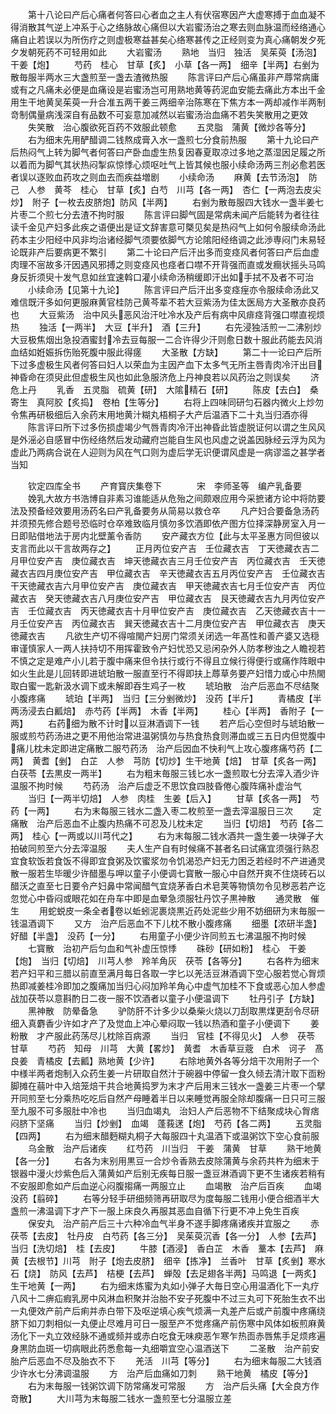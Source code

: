 <!-- { "loadSidebar": true } -->
　　第十八论曰产后心痛者何答曰心者血之主人有伏宿寒因产大虚寒搏于血血凝不得消散其气逆上冲系于心之络脉故心痛但以大岩蜜汤治之寒去则血脉温而经络通心痛自止若误以为所伤疗之则虚极寒益甚矣心络寒甚传之正经则变为真心痛朝发夕死夕发朝死药不可轻用如此
　　大岩蜜汤
　　熟地　当归　独活　吴茱萸【汤泡】　干姜【炮】
　　芍药　桂心　甘草【炙】　小草【各一两】　细辛【半两】右剉为散毎服半两水三大盏煎至一盏去渣微热服
　　陈言评曰产后心痛虽非产蓐常病庸或有之凡痛未必便是血痛设是岩蜜汤岂可用熟地黄等药泥血安能去痛此方本出千金用生干地黄吴茱萸一升合准五两干姜三两细辛治陈寒在下焦方本一两却减作半两制竒制偶量病浅深自有品数不可妄意加减然以岩蜜汤治血痛不若失笑散用之更效
　　失笑散　治心腹欲死百药不效服此顿愈
　　五灵脂　蒲黄【微炒各等分】
　　右为细末先用酽醋调二钱熬成膏入水一盏煎七分食前热服
　　第十九论曰产后热闷气上转为脚气者何答曰产卧血虚生热复因春夏取凉过多地之蒸湿因足履之所以着而为脚气其状热闷掣疭惊悸心烦呕吐气上皆其候也服小续命汤两三剂必愈若医者误以逐败血药攻之则血去而疾益増剧
　　小续命汤
　　麻黄【去节汤泡】　防己　人参　黄芩　桂心　甘草【炙】白芍　川芎【各一两】　杏仁【一两泡去皮尖炒】　附子【一枚去皮脐炮】防风【半两】
　　右剉为散毎服四大钱水一盏半姜七片枣二个煎七分去渣不拘时服
　　陈言评曰脚气固是常病未闻产后能转为者往往读千金见产妇多此疾之语便出是证文辞害意可槩见矣是热闷气上如何令服续命汤此药本主少阳经中风非均治诸经脚气须要依脚气方论隂阳经络调之此渉専闷门未易轻论既非产后要病更不繁引
　　第二十论曰产后汗出多而变痉风者何答曰产后血虚肉理不宻故多汗因遇风邪搏之则变痉风也痉者口噤不开背强而直或发癎状摇头马鸣身反折须臾十发气息如丝宜速斡口灌小续命汤稍缓即汗出如手拭不及者不可治
　　小续命汤【见第十九论】
　　陈言评曰产后汗出多变痉痓亦令服续命汤此又难信既汗多如何更服麻黄官桂防己黄芩辈不若大豆紫汤为佳太医局方大圣散亦良药也
　　大豆紫汤　治中风头恶风治汗吐冷水及产后有病中风痱痉背强口噤直视烦热
　　独活【一两半】　大豆【半升】　酒【三升】
　　右先浸独活煎一二沸别炒大豆极焦烟出急投酒蜜封冷去豆每服一二合许得少汗则愈日数十服此药能去风消血结如姙娠拆伤贻死腹中服此得瘥
　　大圣散【方缺】
　　第二十一论曰产后所下过多虚极生风者何答曰妇人以荣血为主因产血下太多气无所主唇青肉冷汗出目神昏命在须臾此但虚极生风也如此急服济危上丹神良若以风药治之则误矣
　　济危上丹
　　乳香　五灵脂　硫黄【研】　大隂精石【研】
　　陈皮【去白】　桑寄生　真阿胶【炙捣】　卷柏【生等分】
　　右将上四味同研匀石器内微火上炒勿令焦再研极细后入余药末用地黄汁糊丸梧桐子大产后温酒下二十丸当归酒亦得
　　陈言评曰所下过多伤损虚竭少气唇青肉冷汗出神昏此皆虚脱证何以谓之生风风是外滛必自感冒中伤经络然后发动藏府岂能自生风也风虚之说盖因脉经云浮为风为虚此乃两病合说在人迎则为风在气口则为虚后学无识便谓风虚是一病谬滥之甚学者当知


　　钦定四库全书
　　产育寳庆集卷下　　　　宋　李师圣等　编产乳备要
　　娩乳大故方书浩博自非素习谁能适从危殆之间颇艰应用今采摭诸方论中将防要法及预备经效要用汤药名曰产乳备要务从简易以救仓卒
　　凡产妇合要备急汤药并须预先修合题号恐临时仓卒难致临月慎勿多饮酒即依产图方位择深静房室入月一日即贴借地法于房内北壁薰令香防
　　安产藏衣方位【此与太平圣惠方同但彼以支言而此以干言故两存之】
　　正月丙位安产吉　壬位藏衣吉　丁天徳藏衣吉二月甲位安产吉　庚位藏衣吉　坤天徳藏衣吉三月壬位安产吉　丙位藏衣吉　壬天徳藏衣吉四月庚位安产吉　甲位藏衣吉　辛天徳藏衣吉五月丙位安产吉　壬位藏衣吉　干天徳藏衣吉六月甲位安产吉　庚位藏衣吉　甲天徳藏衣吉七月壬位安产吉　丙位藏衣吉　癸天徳藏衣吉八月庚位安产吉　甲位藏衣吉　艮天徳藏衣吉九月丙位安产吉　壬位藏衣吉　丙天徳藏衣吉十月甲位安产吉　庚位藏衣吉　乙天徳藏衣吉十一月壬位安产吉　丙位藏衣吉　巽天徳藏衣吉十二月庚位安产吉　甲位藏衣吉　庚天徳藏衣吉
　　凡欲生产切不得喧閙产妇房门常须关闭选一年髙性和善产婆又选穏审谨慎家人一两人扶持切不用挥霍致令产妇忧恐又忌闲杂外人防孝秽浊之人瞻视若不慎之定是难产小儿若于腹中痛来但令扶行或行不得且立候行得便行或痛作阵眼中如火生此是儿回转即进琥珀散一服直至行不得即扶上蓐草务要产妇惜力或心中热閙取白蜜一匙新汲水调下或未解即吞生鸡子一枚
　　琥珀散　治产后恶血不尽结聚小腹疼痛
　　琥珀【半两】　当归【三分剉微炒】　没药【半斤】
　　青橘皮【半两汤浸去白瓤焙】　赤芍药【半两】　木香【半两】
　　桂心【半两】　香附子【一两】
　　右药细为散不计时以豆淋酒调下一钱
　　若产后心空但时与琥珀散一服或煎芍药汤进之更不用他治常进温粥慎勿与热食热食则滞血或三五日内但觉腹中痛儿枕未定即进定痛散二服芍药汤　治产后因血不快利气上攻心腹疼痛芍药【二两】　黄耆【剉】　白芷　人参　芎防【切炒】生干地黄【焙】　甘草【炙各一两】　白茯苓【去黒皮一两半】
　　右为粗末毎服三钱匕水一盏煎取七分去滓入酒少许温服不拘时候
　　芍药汤　治产后虚乏不思饮食四肢昏倦心腹阵痛补虚治气
　　当归【一两半切焙】　人参　肉桂　生姜【后入】
　　甘草【炙各一两】　芍药【一两】
　　右为末每服三钱水二盏入枣二枚煎至一盏去滓温服日三次
　　定痛散　治产后恶血不止腹内热痛不可忍及儿枕未定
　　当归【切焙】　芍药【各二两】　桂心【一两或以川芎代之】
　　右为末每服二钱水酒共一盏生姜一块弹子大拍破同煎至六分去滓温服
　　夫人生产自有时候痛不甚者名曰试痛宜须强行熟忍宜食软饭若食饭不得即宜食粥及饮蜜浆勿令饥渴恐产妇无力困乏若经时不产进通灵散一服若生毕暖少许醋墨与呷以童子小便调七寳散一服心中自然开爽不住烧砖石以醋沃之直至七日要令产妇鼻中常闻醋气宜烧茅香白术皂荚等物慎勿令见秽恶若产讫忽觉心中昏闷或眼花如在舟车中即是血晕急须服牡丹饮子黒神散
　　通灵散　催生
　　用蛇蜕皮一条全者卷以蚯蚓泥裹烧黒近药处泥些少用不妨细研为末毎服一钱温酒调下
　　又方　治产后恶血不下儿枕不散小腹疼痛
　　细墨【浓研半盏】　好醋【半盏】　没药【一分】
　　右用童子小便少许同煎五七沸温服不拘时候
　　七寳散　治初产后匀血和气补虚压惊悸
　　硃砂【研如粉】　桂心　干姜【炮】　当归【切焙】　川芎人参　羚羊角灰　茯苓【各等分】
　　右各杵为细末若产妇平和三腊以前直至满月每日各取一字匕以羌活豆淋酒调下空心服若觉心胷烦热即减姜桂冷即加之腹痛加当归心闷加羚羊角心中虚气加桂不下食或恶心加人参虚战加茯苓以意斟酌日二夜一服不饮酒者以童子小便温调下
　　牡丹引子【方缺】
　　黑神散　防晕备急
　　驴防肝不计多少以桑柴火烧以刀刮取黒煤更刮令尽研细入真麝香少许如才产了及觉血上冲心晕闷取一钱以热酒和童子小便调下
　　姜粉散　才产服此药荡尽儿枕除百病源
　　当归　官桂【不得见火】　人参　茯苓　甘草
　　芍药　知母　川芎　大黄【畧炒】　黄耆　木香草豆蔲　白术　诃子　髙良姜　青橘皮【去瓤】熟地黄【少许】
　　右除地黄外各等分焙干次用附子一个中様半两者炮制入众药生姜一片研取自然汁于碗器中停留一食久倾去清汁取下靣粉脚摊在蒻叶中入焙笼焙干共合地黄捣罗为末才产后用末三钱水一盏姜三片枣一个擘开同煎至七分乘热吃吃后自然产母睡着半日以来睡觉再服全除却腹痛一日只可三服至九服不可多服肚中冷也
　　当归血竭丸　治妇人产后恶物不下结聚成块心胷痞闷脐下坚痛
　　当归【炒剉】　血竭　蓬莪蒁【炮】　芍药【各二两】
　　五灵脂【四两】
　　右为细末醋麪糊丸桐子大每服四十丸温酒下或温粥饮下空心食前服
　　乌金散　治产后诸疾
　　红芍药　川当归　干姜　蒲黄　甘草
　　熟干地黄【各一分】
　　右各为末别用黒豆一合炒令香熟去皮除蒲黄与余药共杵为细末于银器中漫火炒紫色后入蒲黄如产后别无疾每日服一盏豆淋酒调下更不生诸疾若稍有不安服即愈如产后血逆心闷腹搊痛一两服立止
　　血竭散　治产后百疾
　　血竭　没药【翦碎】
　　右等分轻手研细频筛再研取尽为度每服二钱用小便合细酒半大盏煎一沸温调下才产下一服上床良久再服其恶血自循下行更不冲上免生百疾
　　保安丸　治产前产后三十六种冷血气半身不遂手脚疼痛诸疾并宜服之
　　赤茯苓【去皮】　牡丹皮　白芍药【各三分】　吴茱萸沉香【各一分】　人参【去芦】　当归【洗切焙】　桂【去皮】
　　牛膝【酒浸】　香白芷　木香　藳本【去芦】　麻黄【去根节】川芎　附子【炮去皮脐】　细辛【拣净】　兰香叶　甘草【炙剉】寒水石【烧】　防风【去芦】　桔梗【去芦】　蝉殻【去足翅各半两】马鸣退【一两炙】　生干地黄【一两】
　　右为细末炼蜜为丸如小弹子大毎日空心用温酒化下一丸疗八风十二痹疝瘕乳房中风淋血积聚并治胎不安子死腹中不过三丸可下死胎生衣不出一丸便效产前产后痢并赤白带下及呕逆填心疾气烦满一丸差产后或产前腹中疼痛绕脐下如刀刺相似一丸便止尽难月可日一服至产不觉疼痛产前伤寒中风体如板煎麻黄汤化下一丸立效经脉不通或频并或赤白吃食无味瘐恶乍寒乍热靣赤唇焦手足烦疼遍身黒防血斑一切病眼此药悉愈每一丸细嚼宜空心温酒送下
　　二圣散　治产前安胎产后恶血不尽及胎衣不下
　　羌活　川芎【等分】
　　右为细末每服二大钱酒少许水七分沸调温服
　　方　治产后血痛如刀刺
　　熟干地黄　橘皮【等分】
　　右为末毎服一钱粥饮调下防常痛发可常服
　　方　治产后头痛【大全良方作竒散】
　　大川芎为末每服二钱水一盏煎至七分温服立差
